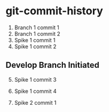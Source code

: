 # git-commit-history

1. Branch 1 commit 1
2. Branch 1 commit 2
3. Spike 1 commit 1
4. Spike 1 commit 2

## Develop Branch Initiated

5. Spike 1 commit 3
6. Spike 1 commit 4

7. Spike 2 commit 1
